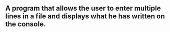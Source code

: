 ## A program that allows the user to enter multiple lines in a file and displays what he has written on the console.
